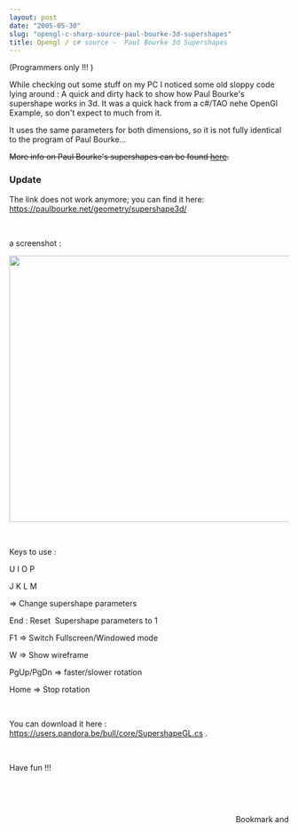 ```yaml
---
layout: post
date: "2005-05-30"
slug: "opengl-c-sharp-source-paul-bourke-3d-supershapes"
title: Opengl / c# source -  Paul Bourke 3d Supershapes
---
```


<p>(Programmers only !!! )</p>
<p>While checking out some stuff on my PC I noticed some old sloppy code lying around : A quick and dirty hack to show how Paul Bourke's supershape works in 3d. It was a quick hack from a c#/TAO nehe OpenGl Example, so don't expect to much from it.</p>
<p>It uses the same parameters for both dimensions, so it is not fully identical to the program of Paul Bourke...</p>
<p><span style="text-decoration: line-through;">More info on Paul Bourke's supershapes can be found <a href="https://astronomy.swin.edu.au/~pbourke/curves/supershape/" target="_new">here</a>. </span></p>
<h3>Update</h3>
<p>The link does not work anymore; you can find it here: <a href="https://paulbourke.net/geometry/supershape3d/" target="_blank">https://paulbourke.net/geometry/supershape3d/</a></p>
<p>&nbsp;</p>
<p>a screenshot :</p>
<p><img src="https://users.pandora.be/bull/weblog/images/supershape.GIF" alt="" width="640" height="480" /></p>
<p>&nbsp;</p>
<p>Keys to use :</p>
<p>U I O P</p>
<p>J K L M</p>
<p>=&gt; Change supershape parameters</p>
<p>End&nbsp;: Reset&nbsp; Supershape parameters to 1</p>
<p>F1 =&gt; Switch Fullscreen/Windowed mode</p>
<p>W =&gt; Show wireframe</p>
<p>PgUp/PgDn&nbsp;=&gt; faster/slower rotation</p>
<p>Home&nbsp;=&gt; Stop rotation</p>
<p>&nbsp;</p>
<p>You can download it here : <a href="https://users.pandora.be/bull/core/SupershapeGL.cs">https://users.pandora.be/bull/core/SupershapeGL.cs</a>&nbsp;.</p>
<p>&nbsp;</p>
<p>Have fun !!!</p>
<p>&nbsp;</p>
<p>&nbsp;</p><div style="text-align:right"><a class="addthis_button" href="https://www.addthis.com/bookmark.php?v=250&amp;pub=xa-4aec37702e3161d4"><img src="https://s7.addthis.com/static/btn/v2/lg-share-en.gif" width="125" height="16" alt="Bookmark and Share" style="border:0"/></a><script type="text/javascript" src="https://s7.addthis.com/js/250/addthis_widget.js#pub=xa-4aec37702e3161d4"></script></div>
